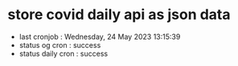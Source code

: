 # store covid daily api as json data

- last cronjob : Wednesday, 24 May 2023 13:15:39
- status og cron : success
- status daily cron : success
      
      
